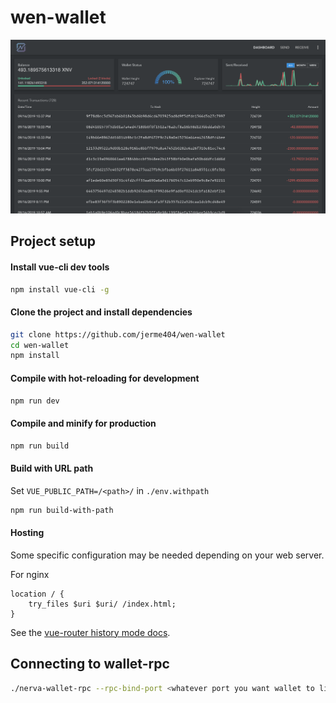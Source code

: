 # wen-wallet

![dashboard screenshot](docs/img/dashboard-screenshot.png)

## Project setup

#### Install vue-cli dev tools

```bash
npm install vue-cli -g
```

#### Clone the project and install dependencies

```bash
git clone https://github.com/jerme404/wen-wallet
cd wen-wallet
npm install
```

#### Compile with hot-reloading for development

```bash
npm run dev
```

#### Compile and minify for production

```bash
npm run build
```

#### Build with URL path

Set `VUE_PUBLIC_PATH=/<path>/` in `./env.withpath`

```bash
npm run build-with-path
```

#### Hosting
Some specific configuration may be needed depending on your web server.

For nginx
```nginx
location / {
    try_files $uri $uri/ /index.html;
}
```

See the [vue-router history mode docs](https://router.vuejs.org/guide/essentials/history-mode.html#example-server-configurations).


## Connecting to wallet-rpc
```bash
./nerva-wallet-rpc --rpc-bind-port <whatever port you want wallet to listen on> --wallet-dir <wallet directory on disk> --rpc-login nerva:nerva --rpc-access-control-origins <CORS addresses, your web server URL> --rpc-auth-basic --trusted-daemon --log-level 3 --rpc-bind-ip <0.0.0.0 or your IP address> --confirm-external-bind --confirm-cleartext-auth```
